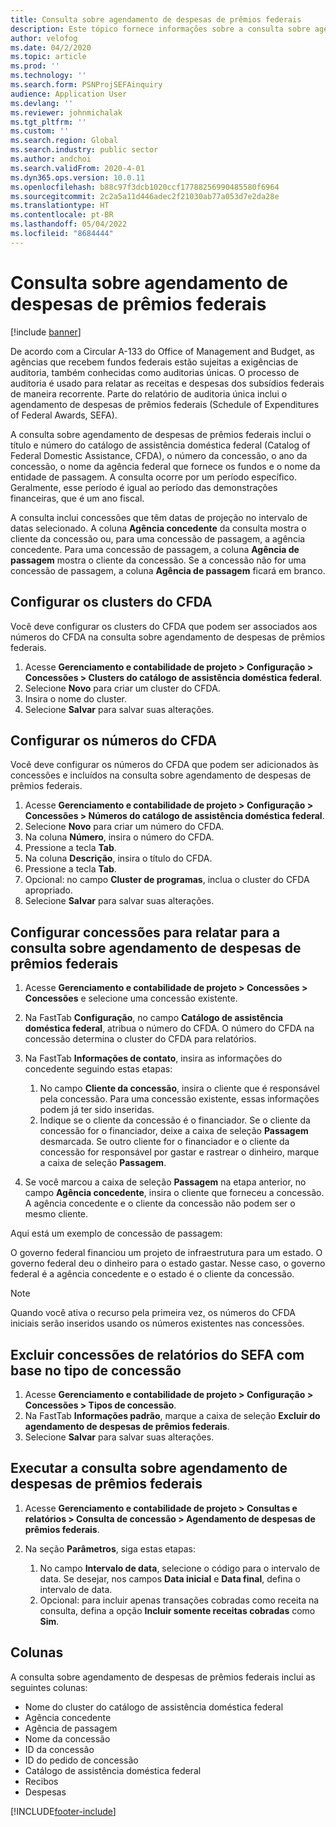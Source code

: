 ```yaml
---
title: Consulta sobre agendamento de despesas de prêmios federais
description: Este tópico fornece informações sobre a consulta sobre agendamento de despesas de prêmios federais.
author: velofog
ms.date: 04/2/2020
ms.topic: article
ms.prod: ''
ms.technology: ''
ms.search.form: PSNProjSEFAinquiry
audience: Application User
ms.devlang: ''
ms.reviewer: johnmichalak
ms.tgt_pltfrm: ''
ms.custom: ''
ms.search.region: Global
ms.search.industry: public sector
ms.author: andchoi
ms.search.validFrom: 2020-4-01
ms.dyn365.ops.version: 10.0.11
ms.openlocfilehash: b88c97f3dcb1020ccf17788256990485580f6964
ms.sourcegitcommit: 2c2a5a11d446adec2f21030ab77a053d7e2da28e
ms.translationtype: HT
ms.contentlocale: pt-BR
ms.lasthandoff: 05/04/2022
ms.locfileid: "8684444"
---
```

# <a name="schedule-of-expenditures-of-federal-awards-inquiry"></a>Consulta sobre agendamento de despesas de prêmios federais

[!include [banner](../includes/banner.md)]

De acordo com a Circular A-133 do Office of Management and Budget, as agências que recebem fundos federais estão sujeitas a exigências de auditoria, também conhecidas como auditorias únicas. O processo de auditoria é usado para relatar as receitas e despesas dos subsídios federais de maneira recorrente. Parte do relatório de auditoria única inclui o agendamento de despesas de prêmios federais (Schedule of Expenditures of Federal Awards, SEFA).

A consulta sobre agendamento de despesas de prêmios federais inclui o título e número do catálogo de assistência doméstica federal (Catalog of Federal Domestic Assistance, CFDA), o número da concessão, o ano da concessão, o nome da agência federal que fornece os fundos e o nome da entidade de passagem. A consulta ocorre por um período específico. Geralmente, esse período é igual ao período das demonstrações financeiras, que é um ano fiscal.

A consulta inclui concessões que têm datas de projeção no intervalo de datas selecionado. A coluna **Agência concedente** da consulta mostra o cliente da concessão ou, para uma concessão de passagem, a agência concedente. Para uma concessão de passagem, a coluna **Agência de passagem** mostra o cliente da concessão. Se a concessão não for uma concessão de passagem, a coluna **Agência de passagem** ficará em branco.

## <a name="set-up-the-cfda-clusters"></a>Configurar os clusters do CFDA

Você deve configurar os clusters do CFDA que podem ser associados aos números do CFDA na consulta sobre agendamento de despesas de prêmios federais.

1. Acesse **Gerenciamento e contabilidade de projeto \> Configuração \> Concessões \> Clusters do catálogo de assistência doméstica federal**.
2. Selecione **Novo** para criar um cluster do CFDA.
3. Insira o nome do cluster.
4. Selecione **Salvar** para salvar suas alterações.

## <a name="set-up-cfda-numbers"></a>Configurar os números do CFDA

Você deve configurar os números do CFDA que podem ser adicionados às concessões e incluídos na consulta sobre agendamento de despesas de prêmios federais.

1. Acesse **Gerenciamento e contabilidade de projeto \> Configuração \> Concessões \> Números do catálogo de assistência doméstica federal**.
2. Selecione **Novo** para criar um número do CFDA.
3. Na coluna **Número**, insira o número do CFDA.
4. Pressione a tecla **Tab**.
5. Na coluna **Descrição**, insira o título do CFDA.
6. Pressione a tecla **Tab**.
7. Opcional: no campo **Cluster de programas**, inclua o cluster do CFDA apropriado.
8. Selecione **Salvar** para salvar suas alterações.

## <a name="set-up-grants-to-report-for-the-schedule-of-expenditures-of-federal-awards-inquiry"></a>Configurar concessões para relatar para a consulta sobre agendamento de despesas de prêmios federais

1. Acesse **Gerenciamento e contabilidade de projeto \> Concessões \> Concessões** e selecione uma concessão existente.
2. Na FastTab **Configuração**, no campo **Catálogo de assistência doméstica federal**, atribua o número do CFDA. O número do CFDA na concessão determina o cluster do CFDA para relatórios.
3. Na FastTab **Informações de contato**, insira as informações do concedente seguindo estas etapas:

    1. No campo **Cliente da concessão**, insira o cliente que é responsável pela concessão. Para uma concessão existente, essas informações podem já ter sido inseridas.
    2. Indique se o cliente da concessão é o financiador. Se o cliente da concessão for o financiador, deixe a caixa de seleção **Passagem** desmarcada. Se outro cliente for o financiador e o cliente da concessão for responsável por gastar e rastrear o dinheiro, marque a caixa de seleção **Passagem**.

4. Se você marcou a caixa de seleção **Passagem** na etapa anterior, no campo **Agência concedente**, insira o cliente que forneceu a concessão. A agência concedente e o cliente da concessão não podem ser o mesmo cliente.

Aqui está um exemplo de concessão de passagem:

O governo federal financiou um projeto de infraestrutura para um estado. O governo federal deu o dinheiro para o estado gastar. Nesse caso, o governo federal é a agência concedente e o estado é o cliente da concessão.

> [!NOTE] 
> Quando você ativa o recurso pela primeira vez, os números do CFDA iniciais serão inseridos usando os números existentes nas concessões.

## <a name="exclude-grants-from-sefa-reporting-based-on-the-grant-type"></a>Excluir concessões de relatórios do SEFA com base no tipo de concessão

1. Acesse **Gerenciamento e contabilidade de projeto \> Configuração \> Concessões \> Tipos de concessão**.
2. Na FastTab **Informações padrão**, marque a caixa de seleção **Excluir do agendamento de despesas de prêmios federais**.
3. Selecione **Salvar** para salvar suas alterações.

## <a name="run-the-schedule-of-expenditures-of-federal-awards-inquiry"></a>Executar a consulta sobre agendamento de despesas de prêmios federais

1. Acesse **Gerenciamento e contabilidade de projeto \> Consultas e relatórios \> Consulta de concessão \> Agendamento de despesas de prêmios federais**.
2. Na seção **Parâmetros**, siga estas etapas:

    1. No campo **Intervalo de data**, selecione o código para o intervalo de data. Se desejar, nos campos **Data inicial** e **Data final**, defina o intervalo de data.
    2. Opcional: para incluir apenas transações cobradas como receita na consulta, defina a opção **Incluir somente receitas cobradas** como **Sim**.

## <a name="columns"></a>Colunas

A consulta sobre agendamento de despesas de prêmios federais inclui as seguintes colunas:

- Nome do cluster do catálogo de assistência doméstica federal
- Agência concedente
- Agência de passagem
- Nome da concessão
- ID da concessão
- ID do pedido de concessão
- Catálogo de assistência doméstica federal
- Recibos
- Despesas


[!INCLUDE[footer-include](../includes/footer-banner.md)]